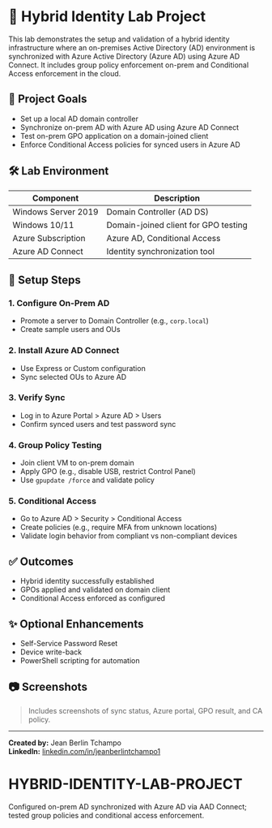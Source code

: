 
# 🔐 Hybrid Identity Lab Project

This lab demonstrates the setup and validation of a hybrid identity infrastructure where an on-premises Active Directory (AD) environment is synchronized with Azure Active Directory (Azure AD) using Azure AD Connect. It includes group policy enforcement on-prem and Conditional Access enforcement in the cloud.

## 🚀 Project Goals

- Set up a local AD domain controller
- Synchronize on-prem AD with Azure AD using Azure AD Connect
- Test on-prem GPO application on a domain-joined client
- Enforce Conditional Access policies for synced users in Azure AD

## 🛠️ Lab Environment

| Component            | Description                             |
|---------------------|-----------------------------------------|
| Windows Server 2019 | Domain Controller (AD DS)               |
| Windows 10/11       | Domain-joined client for GPO testing    |
| Azure Subscription  | Azure AD, Conditional Access            |
| Azure AD Connect    | Identity synchronization tool           |

## 🧩 Setup Steps

### 1. Configure On-Prem AD

- Promote a server to Domain Controller (e.g., `corp.local`)
- Create sample users and OUs

### 2. Install Azure AD Connect

- Use Express or Custom configuration
- Sync selected OUs to Azure AD

### 3. Verify Sync

- Log in to Azure Portal > Azure AD > Users
- Confirm synced users and test password sync

### 4. Group Policy Testing

- Join client VM to on-prem domain
- Apply GPO (e.g., disable USB, restrict Control Panel)
- Use `gpupdate /force` and validate policy

### 5. Conditional Access

- Go to Azure AD > Security > Conditional Access
- Create policies (e.g., require MFA from unknown locations)
- Validate login behavior from compliant vs non-compliant devices

## ✅ Outcomes

- Hybrid identity successfully established
- GPOs applied and validated on domain client
- Conditional Access enforced as configured

## ✨ Optional Enhancements

- Self-Service Password Reset
- Device write-back
- PowerShell scripting for automation

## 📷 Screenshots

> Includes screenshots of sync status, Azure portal, GPO result, and CA policy.

---

**Created by:** Jean Berlin Tchampo  
**LinkedIn:** [linkedin.com/in/jeanberlintchampo1](https://www.linkedin.com/in/jeanberlintchampo1)

# HYBRID-IDENTITY-LAB-PROJECT
Configured on-prem AD synchronized with Azure AD via AAD Connect; tested group policies and conditional access enforcement.
